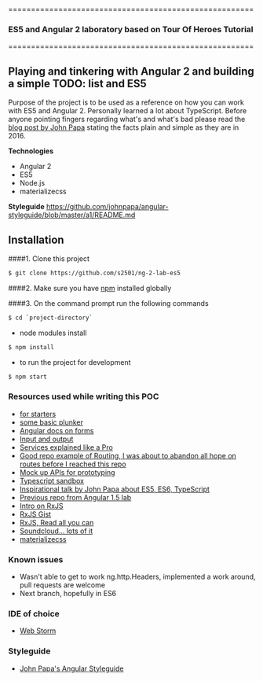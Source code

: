 ======================================================

### ES5 and Angular 2 laboratory based on Tour Of Heroes Tutorial 

======================================================

## Playing and tinkering with Angular 2 and building a simple TODO: list and ES5

Purpose of the project is to be used as a reference on how you can work 
with ES5 and Angular 2. Personally learned a lot about TypeScript.
Before anyone pointing fingers regarding what's and what's bad please read
the [blog post by John Papa](https://johnpapa.net/es5-es2015-typescript/) 
stating the facts plain and simple as they are in 2016.

**Technologies**

- Angular 2
- ES5
- Node.js
- materializecss

**Styleguide**
https://github.com/johnpapa/angular-styleguide/blob/master/a1/README.md

## Installation
####1. Clone this project


```sh
$ git clone https://github.com/s2501/ng-2-lab-es5
```

####2.  Make sure you have [npm](https://www.npmjs.org/) installed globally

####3. On the command prompt run the following commands

```sh
$ cd `project-directory`
```
- node modules install
```sh
$ npm install 
```
- to run the project for development
```sh
$ npm start
```

### Resources used while writing this POC

- [for starters](http://www.codeproject.com/Articles/1081551/Angular-Tutorial-in-JavaScript-ES-Part-to)
- [some basic plunker](http://plnkr.co/edit/SPO6xUeZh9miPeIfQ2n4?p=preview)
- [Angular docs on forms](https://angular.io/docs/js/latest/guide/forms.html)
- [Input and output](http://stackoverflow.com/questions/34832799/angular2-how-to-define-input-property-in-plain-js)
- [Services explained like a Pro](http://stackoverflow.com/questions/34830534/angular2-class-not-exposing-functions)
- [Good repo example of Routing, I was about to abandon all hope on routes before I reached this repo](https://github.com/fantianyi/Angular-2-Example---Tour-Of-Heroes---6-Routing---ES5)
- [Mock up APIs for prototyping](http://www.mockapi.io/#/mocks)
- [Typescript sandbox](http://www.typescriptlang.org/play/)
- [Inspirational talk by John Papa about ES5, ES6, TypeScript](https://johnpapa.net/es5-es2015-typescript/)
- [Previous repo from Angular 1.5 lab](https://github.com/CodiCamp/es6-ng-lab)
- [Intro on RxJS](https://medium.com/@puppybits/rxjs-is-great-so-why-have-i-moved-on-534c513e7af3#.lo41oc8qt)
- [RxJS Gist](https://gist.github.com/staltz/868e7e9bc2a7b8c1f754) 
- [RxJS, Read all you can](http://reactivex.io/rxjs/manual/overview.html) 
- [Soundcloud... lots of it](https://soundcloud.com)
- [materializecss](http://materializecss.com)

### Known issues 

- Wasn't able to get to work ng.http.Headers, implemented a work around, pull requests are welcome
- Next branch, hopefully in ES6

### IDE of choice 

- [Web Storm](https://www.jetbrains.com/webstorm/)

### Styleguide 

- [John Papa's Angular Styleguide](https://github.com/johnpapa/angular-styleguide/blob/master/a1/README.md)